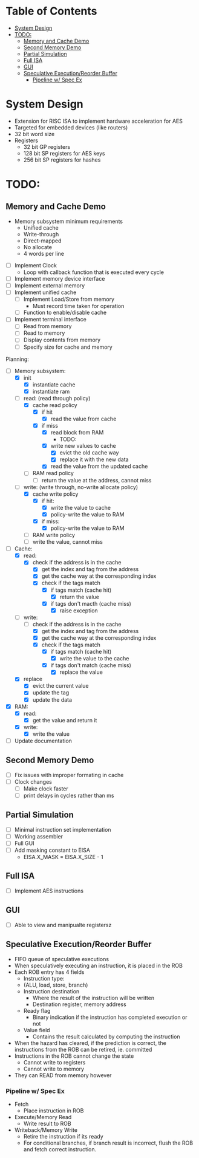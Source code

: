 # Table of Contents <!-- omit in toc -->

- [System Design](#system-design)
- [TODO:](#todo)
  - [Memory and Cache Demo](#memory-and-cache-demo)
  - [Second Memory Demo](#second-memory-demo)
  - [Partial Simulation](#partial-simulation)
  - [Full ISA](#full-isa)
  - [GUI](#gui)
  - [Speculative Execution/Reorder Buffer](#speculative-executionreorder-buffer)
    - [Pipeline w/ Spec Ex](#pipeline-w-spec-ex)

# System Design
 - Extension for RISC ISA to implement hardware acceleration for AES
 - Targeted for embedded devices (like routers)
 - 32 bit word size
 - Registers
   - 32 bit GP registers
   - 128 bit SP registers for AES keys
   - 256 bit SP registers for hashes

# TODO:

## Memory and Cache Demo
- Memory subsystem minimum requirements
   -  Unified cache
   -  Write-through
   -  Direct-mapped
   -  No allocate
   -  4 words per line
 - [ ] Implement Clock
   - Loop with callback function that is executed every cycle
 - [ ] Implement memory device interface
 - [ ] Implement external memory
 - [ ] Implement unified cache
   - [ ] Implement Load/Store from memory
     - Must record time taken for operation
   - [ ] Function to enable/disable cache
 - [ ] Implement terminal interface
   - [ ] Read from memory
   - [ ] Read to memory
   - [ ] Display contents from memory
   - [ ] Specify size for cache and memory

Planning:
- [ ] Memory subsystem:
  - [x] init
    - [x] instantiate cache
    - [x] instantiate ram
  - [ ] read: (read through policy)
    - [x] cache read policy
      - [x] if hit
        - [x] read the value from cache
      - [x] if miss
        - [x] read block from RAM
          - TODO: 
        - [x] write new values to cache
          - [x] evict the old cache way 
          - [x] replace it with the new data
        - [x] read the value from the updated cache
    - [ ] RAM read policy
      - [ ] return the value at the address, cannot miss
  - [ ] write: (write through, no-write allocate policy)
    - [x] cache write policy
      - [x] if hit:
        - [x] write the value to cache
        - [x] policy-write the value to RAM
      - [x] if miss:
        - [x]  policy-write the value to RAM
    - [ ]  RAM write policy
      - [ ]  write the value, cannot miss
- [ ] Cache: 
  - [x] read: 
    - [x] check if the address is in the cache
      - [x] get the index and tag from the address
      - [x] get the cache way at the corresponding index
      - [x] check if the tags match
        - [x] if tags match (cache hit)
          - [x] return the value
        - [x] if tags don't macth (cache miss)
          - [x] raise exception
  - [ ] write: 
    - [ ] check if the address is in the cache
      - [x] get the index and tag from the address
      - [x] get the cache way at the corresponding index
      - [x] check if the tags match
        - [x] if tags match (cache hit)
          - [x] write the value to the cache
        - [x] if tags don't match (cache miss)
          - [x] replace the value 
  - [x] replace
    - [x] evict the current value
    - [x] update the tag
    - [x] update the data
- [x] RAM:
  - [x] read:
    - [x] get the value and return it
  - [x] write:
    - [x] write the value

- [ ] Update documentation

## Second Memory Demo
  - [ ] Fix issues with improper formating in cache
  - [ ] Clock changes
    - [ ] Make clock faster
    - [ ] print delays in cycles rather than ms

## Partial Simulation
 - [ ] Minimal instruction set implementation
 - [ ] Working assembler
 - [ ] Full GUI
 - [ ] Add masking constant to EISA
   - EISA.X_MASK = EISA.X_SIZE - 1

## Full ISA
 - [ ] Implement AES instructions

## GUI
 - [ ] Able to view and manipualte registersz

## Speculative Execution/Reorder Buffer
 - FIFO queue of speculative executions
 - When speculatively executing an instruction, it is placed in the ROB
 - Each ROB entry has 4 fields
    - Instruction type: 
    - (ALU, load, store, branch)
    - Instruction destination 
      - Where the result of the instruction will be written
      - Destination register, memory address
    - Ready flag
      - Binary indication if the instruction has completed execution or not
    - Value field
      - Contains the result calculated by computing the instruction
 - When the hazard has cleared, if the prediction is correct, the instructions from the ROB can be retired, ie. committed
 - Instructions in the ROB cannot change the state
   - Cannot write to registers
   - Cannot write to memory
 - They can READ from memory however

### Pipeline w/ Spec Ex
 - Fetch
   - Place instruction in ROB
 - Execute/Memory Read
   - Write result to ROB
 - Writeback/Memory Write
   - Retire the instruction if its ready
   - For conditional branches, if branch result is incorrect, flush the ROB and fetch correct instruction.

